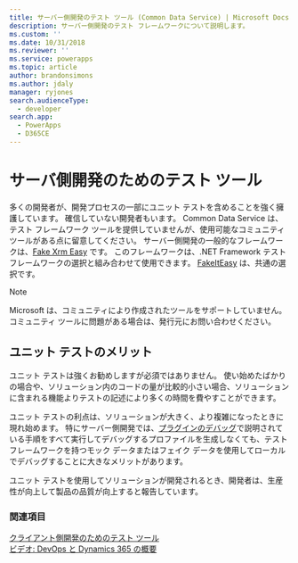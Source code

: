 ```yaml
---
title: サーバー側開発のテスト ツール (Common Data Service) | Microsoft Docs
description: サーバー側開発のテスト フレームワークについて説明します。
ms.custom: ''
ms.date: 10/31/2018
ms.reviewer: ''
ms.service: powerapps
ms.topic: article
author: brandonsimons
ms.author: jdaly
manager: ryjones
search.audienceType:
  - developer
search.app:
  - PowerApps
  - D365CE
---
```

# <a name="testing-tools-for-server-side-development"></a>サーバ側開発のためのテスト ツール

多くの開発者が、開発プロセスの一部にユニット テストを含めることを強く擁護しています。 確信していない開発者もいます。 Common Data Service は、テスト フレームワーク ツールを提供していませんが、使用可能なコミュニティ ツールがある点に留意してください。 サーバー側開発の一般的なフレームワークは、[Fake Xrm Easy](https://dynamicsvalue.com/home) です。 このフレームワークは、.NET Framework テスト フレームワークの選択と組み合わせて使用できます。 [FakeItEasy](https://fakeiteasy.github.io/) は、共通の選択です。

> [!NOTE]
> Microsoft は、コミュニティにより作成されたツールをサポートしていません。 コミュニティ ツールに問題がある場合は、発行元にお問い合わせください。

## <a name="benefits-of-unit-testing"></a>ユニット テストのメリット

ユニット テストは強くお勧めしますが必須ではありません。 使い始めたばかりの場合や、ソリューション内のコードの量が比較的小さい場合、ソリューションに含まれる機能よりテストの記述により多くの時間を費やすことができます。

ユニット テストの利点は、ソリューションが大きく、より複雑になったときに現れ始めます。 特にサーバー側開発では、[プラグインのデバッグ](debug-plug-in.md)で説明されている手順をすべて実行してデバッグするプロファイルを生成しなくても、テスト フレームワークを持つモック データまたはフェイク データを使用してローカルでデバッグすることに大きなメリットがあります。

ユニット テストを使用してソリューションが開発されるとき、開発者は、生産性が向上して製品の品質が向上すると報告しています。

### <a name="see-also"></a>関連項目

[クライアント側開発のためのテスト ツール](../model-driven-apps/testing-tools-client.md)<br />
[ビデオ: DevOps と Dynamics 365 の概要](https://youtu.be/AorM792M8nY)